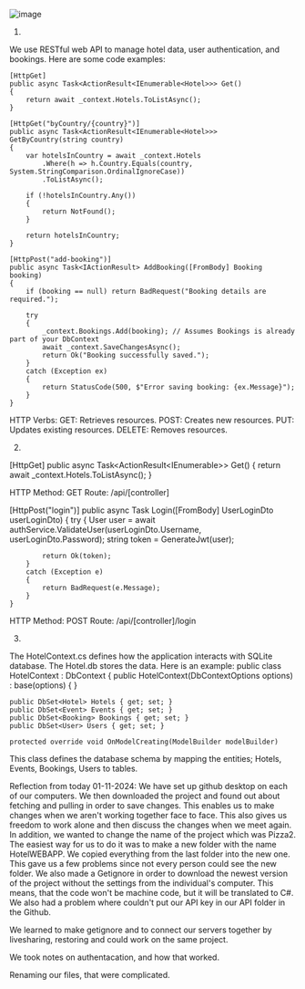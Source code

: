 ![image](https://github.com/user-attachments/assets/97e97808-b787-4722-8062-27c1e3dcd1e2) 

1)

We use RESTful web API to manage hotel data, user authentication, and bookings. Here are some code examples:

    [HttpGet]
    public async Task<ActionResult<IEnumerable<Hotel>>> Get()
    {
        return await _context.Hotels.ToListAsync();
    }

    [HttpGet("byCountry/{country}")]
    public async Task<ActionResult<IEnumerable<Hotel>>> GetByCountry(string country)
    {
        var hotelsInCountry = await _context.Hotels
            .Where(h => h.Country.Equals(country, System.StringComparison.OrdinalIgnoreCase))
            .ToListAsync();

        if (!hotelsInCountry.Any())
        {
            return NotFound();
        }

        return hotelsInCountry;
    }

    [HttpPost("add-booking")]
    public async Task<IActionResult> AddBooking([FromBody] Booking booking)
    {
        if (booking == null) return BadRequest("Booking details are required.");

        try
        {
            _context.Bookings.Add(booking); // Assumes Bookings is already part of your DbContext
            await _context.SaveChangesAsync();
            return Ok("Booking successfully saved.");
        }
        catch (Exception ex)
        {
            return StatusCode(500, $"Error saving booking: {ex.Message}");
        }
    }

HTTP Verbs:
GET: Retrieves resources.
POST: Creates new resources.
PUT: Updates existing resources.
DELETE: Removes resources.


2)


[HttpGet]
public async Task<ActionResult<IEnumerable<Hotel>>> Get()
{
    return await _context.Hotels.ToListAsync();
}

HTTP Method: GET
Route: /api/[controller]


 [HttpPost("login")]
    public async Task<ActionResult> Login([FromBody] UserLoginDto userLoginDto)
    {
        try
        {
            User user = await authService.ValidateUser(userLoginDto.Username, userLoginDto.Password);
            string token = GenerateJwt(user);

            return Ok(token);
        }
        catch (Exception e)
        {
            return BadRequest(e.Message);
        }
    }


HTTP Method: POST
Route: /api/[controller]/login

3)

The HotelContext.cs defines how the application interacts with SQLite database. The Hotel.db stores the data.
Here is an example:
public class HotelContext : DbContext
{
    public HotelContext(DbContextOptions<HotelContext> options) : base(options) { }

    public DbSet<Hotel> Hotels { get; set; }
    public DbSet<Event> Events { get; set; }
    public DbSet<Booking> Bookings { get; set; }
    public DbSet<User> Users { get; set; }

    protected override void OnModelCreating(ModelBuilder modelBuilder)

  This class defines the database schema by mapping the entities; Hotels, Events, Bookings, Users to tables.




   
Reflection from today 01-11-2024:
We have set up github desktop on each of our computers. We then downloaded the project and found out about fetching and pulling in order to save changes. This enables us to make changes when we aren't working together face to face. This also gives us freedom to work alone and then discuss the changes when we meet again. 
In addition, we wanted to change the name of the project which was Pizza2. The easiest way for us to do it was to make a new folder with the name HotelWEBAPP. We copied everything from the last folder into the new one. This gave us a few problems since not every person could see the new folder. 
We also made a Getignore in order to download the newest version of the project without the settings from the individual's computer. This means, that the code won't be machine code, but it will be translated to C#. 
We also had a problem where couldn't put our API key in our API folder in the Github.

We learned to make getignore and to connect our servers together by livesharing, restoring and could work on the same project. 

We took notes on authentacation, and how that worked.

Renaming our files, that were complicated.

